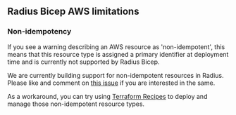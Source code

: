 ## Radius Bicep AWS limitations

### Non-idempotency
If you see a warning describing an AWS resource as 'non-idempotent', this means that this resource type is assigned a primary identifier at deployment time and is currently not supported by Radius Bicep.

We are currently building support for non-idempotent resources in Radius. Please like and comment on [this issue](https://github.com/radius-project/radius/issues/6227) if you are interested in the same.

As a workaround, you can try using [Terraform Recipes](https://docs.radapp.io/guides/recipes/overview/) to deploy and manage those non-idempotent resource types.
